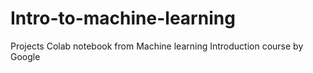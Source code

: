 # Intro-to-machine-learning
Projects Colab notebook from Machine learning Introduction course by Google
